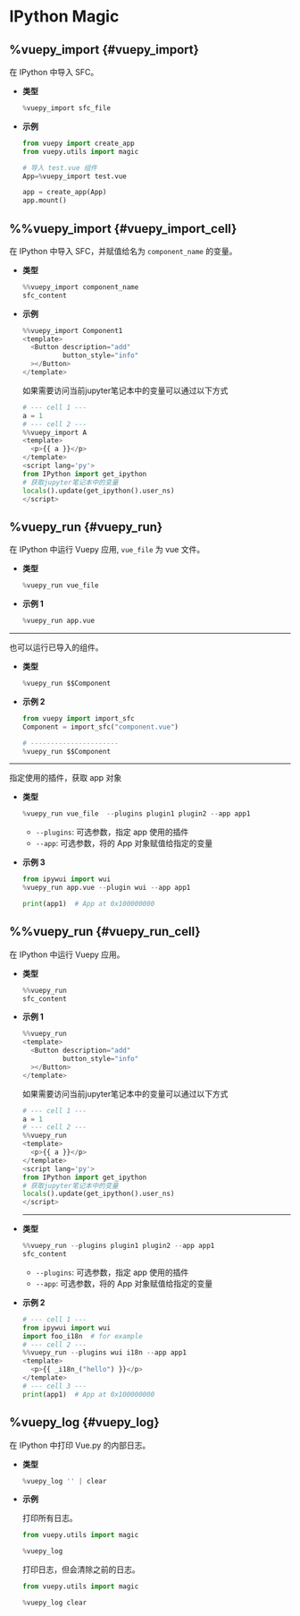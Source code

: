# IPython Magic

## %vuepy_import {#vuepy_import}

在 IPython 中导入 SFC。

- **类型**
  ```py
  %vuepy_import sfc_file
  ```

- **示例**

  ```py
  from vuepy import create_app
  from vuepy.utils import magic

  # 导入 test.vue 组件
  App=%vuepy_import test.vue
  
  app = create_app(App)
  app.mount()
  ```

## %%vuepy_import {#vuepy_import_cell}

在 IPython 中导入 SFC，并赋值给名为 `component_name` 的变量。

- **类型**
  ```py
  %%vuepy_import component_name
  sfc_content
  ```

- **示例**

  ```py
  %%vuepy_import Component1
  <template>
    <Button description="add"
            button_style="info"
    ></Button>
  </template>
  ```

  如果需要访问当前jupyter笔记本中的变量可以通过以下方式

  ```python
  # --- cell 1 ---
  a = 1
  # --- cell 2 ---
  %%vuepy_import A
  <template>
    <p>{{ a }}</p>
  </template>
  <script lang='py'>
  from IPython import get_ipython
  # 获取jupyter笔记本中的变量
  locals().update(get_ipython().user_ns)
  </script>
  ```

## %vuepy_run {#vuepy_run}

在 IPython 中运行 Vuepy 应用, `vue_file` 为 vue 文件。

- **类型**
  ```py
  %vuepy_run vue_file
  ```

- **示例 1**

  ```py
  %vuepy_run app.vue
  ```

-----

也可以运行已导入的组件。

- **类型**
  ```py
  %vuepy_run $$Component
  ```

- **示例 2**

  ```py
  from vuepy import import_sfc
  Component = import_sfc("component.vue")

  # ----------------------
  %vuepy_run $$Component
  ```

-----
指定使用的插件，获取 app 对象

- **类型**
  ```py
  %vuepy_run vue_file  --plugins plugin1 plugin2 --app app1
  ```

  * `--plugins`: 可选参数，指定 app 使用的插件
  * `--app`: 可选参数，将的 App 对象赋值给指定的变量

- **示例 3**

  ```py
  from ipywui import wui
  %vuepy_run app.vue --plugin wui --app app1
  ```

  ```py
  print(app1)  # App at 0x100000000
  ```

## %%vuepy_run {#vuepy_run_cell}

在 IPython 中运行 Vuepy 应用。

- **类型**
  ```py
  %%vuepy_run
  sfc_content
  ```

- **示例 1**

  ```py
  %%vuepy_run
  <template>
    <Button description="add"
            button_style="info"
    ></Button>
  </template>
  ```
  
  如果需要访问当前jupyter笔记本中的变量可以通过以下方式

  ```python
  # --- cell 1 ---
  a = 1
  # --- cell 2 ---
  %%vuepy_run
  <template>
    <p>{{ a }}</p>
  </template>
  <script lang='py'>
  from IPython import get_ipython
  # 获取jupyter笔记本中的变量
  locals().update(get_ipython().user_ns)
  </script>
  ```

  -----

- **类型**
  ```py
  %%vuepy_run --plugins plugin1 plugin2 --app app1
  sfc_content
  ```

  * `--plugins`: 可选参数，指定 app 使用的插件
  * `--app`: 可选参数，将的 App 对象赋值给指定的变量

- **示例 2**

  ```py
  # --- cell 1 ---
  from ipywui import wui
  import foo_i18n  # for example
  # --- cell 2 ---
  %%vuepy_run --plugins wui i18n --app app1
  <template>
    <p>{{ _i18n_("hello") }}</p>
  </template>
  # --- cell 3 ---
  print(app1)  # App at 0x100000000
  ```
  
## %vuepy_log {#vuepy_log}

在 IPython 中打印 Vue.py 的内部日志。

- **类型**
  ```py
  %vuepy_log '' | clear
  ```

- **示例**

  打印所有日志。

  ```py
  from vuepy.utils import magic

  %vuepy_log
  ```

  打印日志，但会清除之前的日志。

  ```py
  from vuepy.utils import magic

  %vuepy_log clear
  ```
  
